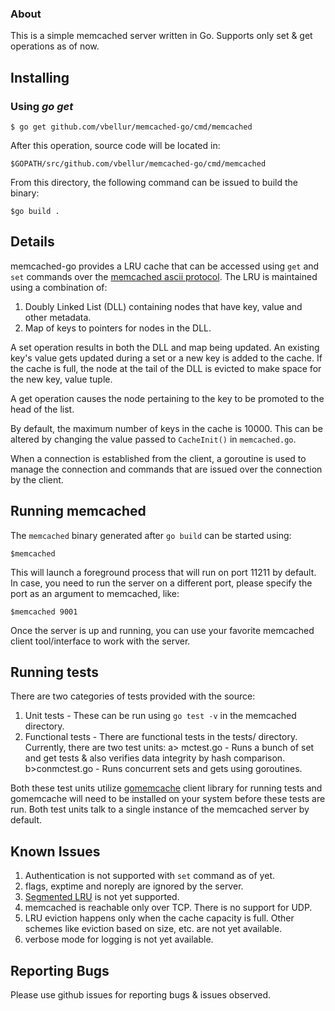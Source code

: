 ### About

This is a simple memcached server written in Go. Supports only set & get
operations as of now.

## Installing

### Using *go get*

    $ go get github.com/vbellur/memcached-go/cmd/memcached

After this operation, source code will be located in:

    $GOPATH/src/github.com/vbellur/memcached-go/cmd/memcached

From this directory, the following command can be issued to build the binary:

	$go build .


## Details

memcached-go provides a LRU cache that can be accessed using `get` and `set` commands over the [memcached ascii protocol](https://github.com/memcached/memcached/blob/master/doc/protocol.txt). The LRU is maintained using a combination of:

1. Doubly Linked List (DLL) containing nodes that have key, value and other metadata.
2. Map of keys to pointers for nodes in the DLL.

A set operation results in both the DLL and map being updated.  An existing key's value gets updated during a set or a new key is added to the cache. If the cache is full, the node at the tail of the DLL is evicted to make space for the new key, value tuple.

A get operation causes the node pertaining to the key to be promoted to the head of the list.

By default, the maximum number of keys in the cache is 10000. This can be altered by changing the value passed to `CacheInit()` in `memcached.go`.

When a connection is established from the client, a goroutine is used to manage
the connection and commands that are issued over the connection by the client.

## Running memcached

The `memcached` binary generated after `go build` can be started using:

`$memcached`

This will launch a foreground process that will run on port 11211 by default. In case, you need to run the server on a different port, please specify the port as an argument to memcached, like:

`$memcached 9001`

Once the server is up and running, you can use your favorite memcached client tool/interface to work with the server.

## Running tests

There are two categories of tests provided with the source:

1. Unit tests - These can be run using `go test -v` in the memcached directory.
2. Functional tests - There are functional tests in the tests/ directory. Currently, there are two test units:
		a> mctest.go - Runs a bunch of set and get tests & also verifies data integrity by hash comparison.
		b>conmctest.go - Runs concurrent sets and gets using goroutines.

Both these test units utilize [gomemcache](https://github.com/bradfitz/gomemcache) client library for running tests and gomemcache will need to be installed on your system before these tests are run. Both test units talk to a single instance of the memcached server by default.

## Known Issues

1. Authentication is not supported with `set` command as of yet.
2. flags, exptime and noreply are ignored by the server.
3.  [Segmented LRU](https://memcached.org/blog/modern-lru/) is not yet supported.
4. memcached is reachable only over TCP. There is no support for UDP.
5. LRU eviction happens only when the cache capacity is full. Other schemes like eviction based on size, etc. are not yet available.
6. verbose mode for logging is not yet available.

## Reporting Bugs

Please use github issues for reporting bugs & issues observed.
